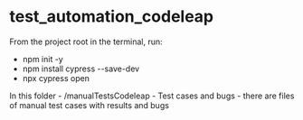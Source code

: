 # test_automation_codeleap
From the project root in the terminal, run:
- npm init -y
- npm install cypress --save-dev
- npx cypress open

In this folder - /manualTestsCodeleap - Test cases and bugs - there are files of manual test cases with results and bugs

